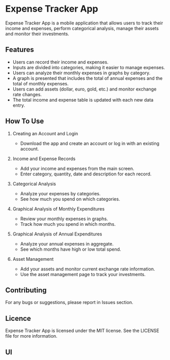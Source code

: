 # Expense Tracker App

Expense Tracker App is a mobile application that allows users to track their income and expenses, perform categorical analysis, manage their assets and monitor their investments.

## Features

- Users can record their income and expenses.
- Inputs are divided into categories, making it easier to manage expenses.
- Users can analyze their monthly expenses in graphs by category.
- A graph is presented that includes the total of annual expenses and the total of monthly expenses.
- Users can add assets (dollar, euro, gold, etc.) and monitor exchange rate changes.
- The total income and expense table is updated with each new data entry.

## How To Use
1. Creating an Account and Login
   - Download the app and create an account or log in with an existing account.

2. Income and Expense Records
   - Add your income and expenses from the main screen.
   - Enter category, quantity, date and description for each record.

3. Categorical Analysis
   - Analyze your expenses by categories.
   - See how much you spend on which categories.

4. Graphical Analysis of Monthly Expenditures
   - Review your monthly expenses in graphs.
   - Track how much you spend in which months.

5. Graphical Analysis of Annual Expenditures
   - Analyze your annual expenses in aggregate.
   - See which months have high or low total spend.

6. Asset Management
   - Add your assets and monitor current exchange rate information.
   - Use the asset management page to track your investments.

## Contributing
For any bugs or suggestions, please report in Issues section.

## Licence
Expense Tracker App is licensed under the MIT license. See the LICENSE file for more information.

## UI
